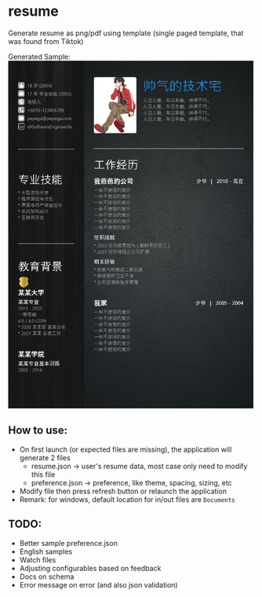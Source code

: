 # resume

Generate resume as png/pdf using template (single paged template, that was found from Tiktok)

Generated Sample:<br/>
<img src="sample/sample.png" alt="demo" width="500px">


## How to use:

- On first launch (or expected files are missing), the application will generate 2 files
    - resume.json -> user's resume data, most case only need to modify this file
    - preference.json -> preference, like theme, spacing, sizing, etc
- Modify file then press refresh button or relaunch the application
- Remark: for windows, default location for in/out files are `Documents`


## TODO:

- Better sample preference.json
- English samples
- Watch files
- Adjusting configurables based on feedback
- Docs on schema
- Error message on error (and also json validation)
